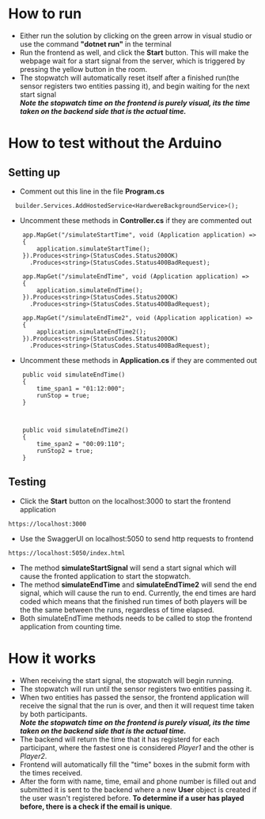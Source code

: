 # How to run
- Either run the solution by clicking on the green arrow in visual studio or use the command **"dotnet run"** in the terminal
- Run the frontend as well, and click the **Start** button. This will make the webpage wait for a start signal from the server, which is triggered by pressing the yellow button in the room.
- The stopwatch will automatically reset itself after a finished run(the sensor registers two entities passing it), and begin waiting for the next start signal\
***Note the stopwatch time on the frontend is purely visual, its the time taken on the backend side that is the actual time.***
  
# How to test without the Arduino
## Setting up
- Comment out this line in the file **Program.cs**
```
  builder.Services.AddHostedService<HardwereBackgroundService>();
```

- Uncomment these methods in **Controller.cs** if they are commented out
```
  	app.MapGet("/simulateStartTime", void (Application application) =>
	{
		application.simulateStartTime();
	}).Produces<string>(StatusCodes.Status200OK)
	  .Produces<string>(StatusCodes.Status400BadRequest);

	app.MapGet("/simulateEndTime", void (Application application) =>
	{
	    application.simulateEndTime();
	}).Produces<string>(StatusCodes.Status200OK)
	  .Produces<string>(StatusCodes.Status400BadRequest);

	app.MapGet("/simulateEndTime2", void (Application application) =>
	{
	    application.simulateEndTime2();
	}).Produces<string>(StatusCodes.Status200OK)
	  .Produces<string>(StatusCodes.Status400BadRequest);
```
- Uncomment these methods in **Application.cs** if they are commented out
```
    public void simulateEndTime()
    {
        time_span1 = "01:12:000";
        runStop = true;
    }



    public void simulateEndTime2()
    {
        time_span2 = "00:09:110";
        runStop2 = true;
    }
  ```

## Testing
- Click the **Start** button on the localhost:3000 to start the frontend application
```
https://localhost:3000
```
- Use the SwaggerUI on localhost:5050 to send http requests to frontend
```
https://localhost:5050/index.html
```
- The method **simulateStartSignal** will send a start signal which will cause the fronted application to start the stopwatch.
- The method **simulateEndTime** and **simulateEndTime2** will send the end signal, which will cause the run to end. Currently, the end times are hard coded which means that the finished run times of both players will be the the same between the runs, regardless of time elapsed.
- Both simulateEndTime methods needs to be called to stop the frontend application from counting time.

# How it works
- When receiving the start signal, the stopwatch will begin running.
- The stopwatch will run until the sensor registers two entities passing it.
- When two entities has passed the sensor, the frontend application will receive the signal that the run is over, and then it will request time taken by both participants.\
***Note the stopwatch time on the frontend is purely visual, its the time taken on the backend side that is the actual time.***
- The backend will return the time that it has registerd for each participant, where the fastest one is considered *Player1* and the other is *Player2*.
- Frontend will automatically fill the "time" boxes in the submit form with the times received.
- After the form with name, time, email and phone number is filled out and submitted it is sent to the backend where a new **User** object is created if the user wasn't registered before. **To determine if a user has played before, there is a check if the email is unique**.
